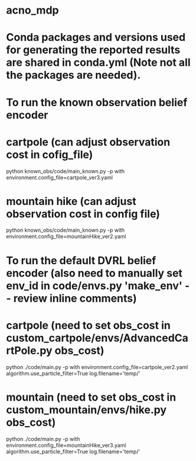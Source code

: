 # acno_mdp
# Conda packages and versions used for generating the reported results are shared in conda.yml (Note not all the packages are needed).
# To run the known observation belief encoder

# cartpole (can adjust observation cost in cofig_file)
python known_obs/code/main_known.py -p with environment.config_file=cartpole_ver3.yaml
# mountain hike (can adjust observation cost in config file)
python known_obs/code/main_known.py -p with environment.config_file=mountainHike_ver2.yaml

# To run the default DVRL belief encoder (also need to manually set env_id in code/envs.py 'make_env' -- review inline comments)

# cartpole (need to set obs_cost in custom_cartpole/envs/AdvancedCartPole.py obs_cost)
python ./code/main.py -p with environment.config_file=cartpole_ver2.yaml algorithm.use_particle_filter=True log.filename='temp/'

# mountain (need to set obs_cost in custom_mountain/envs/hike.py obs_cost)
python ./code/main.py -p with environment.config_file=mountainHike_ver3.yaml algorithm.use_particle_filter=True log.filename='temp/'


